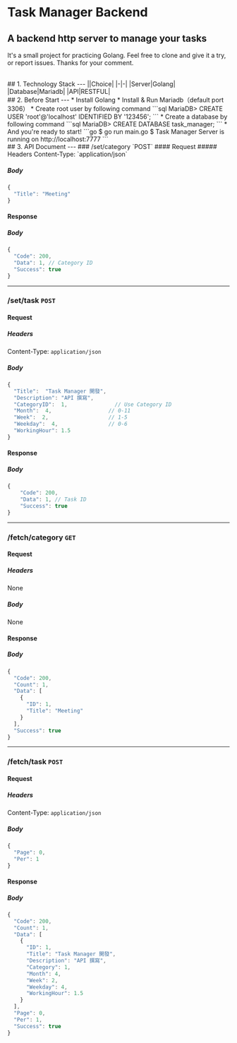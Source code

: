 # Task Manager Backend
## A backend http server to manage your tasks

It's a small project for practicing Golang. Feel free to clone and give it a try, or report issues. Thanks for your comment.

<br>
## 1. Technology Stack
---
||Choice|
|-|-|
|Server|Golang|
|Database|Mariadb|
|API|RESTFUL|
<br>
## 2. Before Start
---
* Install Golang
* Install & Run Mariadb（default port 3306）
* Create root user by following command
```sql
MariaDB> CREATE USER 'root'@'localhost' IDENTIFIED BY '123456';
```
* Create a database by following command
```sql
MariaDB> CREATE DATABASE task_manager;
```
* And you're ready to start!
```go
$ go run main.go
$ Task Manager Server is running on http://localhost:7777
```
<br>
## 3. API Document
---
### /set/category `POST`
#### Request
##### Headers
Content-Type: `application/json`

##### Body
```javascript
{
  "Title": "Meeting"
}
```

#### Response
##### Body
```javascript
{
  "Code": 200,
  "Data": 1, // Category ID
  "Success": true
}
```

---
### /set/task `POST`
#### Request
##### Headers
Content-Type: `application/json`

##### Body
```javascript
{
  "Title":  "Task Manager 開發",    
  "Description": "API 撰寫",
  "CategoryID":  1,               // Use Category ID
  "Month":  4,                  // 0-11
  "Week":  2,                   // 1-5
  "Weekday":  4,                // 0-6
  "WorkingHour": 1.5
}
```

#### Response
##### Body
```javascript
{
    "Code": 200,
    "Data": 1, // Task ID
    "Success": true
}
```

---
### /fetch/category `GET`
#### Request
##### Headers
None
##### Body
None

#### Response
##### Body
```javascript
{
  "Code": 200,
  "Count": 1,
  "Data": [
    {
      "ID": 1,
      "Title": "Meeting"
    }
  ],
  "Success": true
}
```

---
### /fetch/task `POST`
#### Request
##### Headers
Content-Type: `application/json`

##### Body
```javascript
{
  "Page": 0,
  "Per": 1
}
```

#### Response
##### Body
```javascript
{
  "Code": 200,
  "Count": 1,
  "Data": [
    {
      "ID": 1,
      "Title": "Task Manager 開發",
      "Description": "API 撰寫",
      "Category": 1,
      "Month": 4,
      "Week": 2,
      "Weekday": 4,
      "WorkingHour": 1.5
    }
  ],
  "Page": 0,
  "Per": 1,
  "Success": true
}
```
